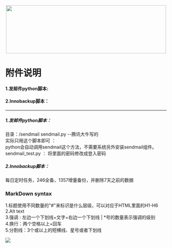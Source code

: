 
<div align=center>
 <img src="http://chuantu.biz/t6/142/1510814408x1947746361.jpg" width = "500" height = "150" align=center />


</div>

# 附件说明

#### 1.发邮件python脚本: 
#### 2.Innobackup脚本：

   
---------------------------------------------------------------
##### 1.发邮件python脚本：   
目录：/sendmail sendmail.py --腾讯大牛写的   
实际只用这个脚本即可 ：   
python会自动调用sendmail这个方法，不需要系统另外安装sendmail组件。   
sendmail_test.py ： 将里面的密码修改成登入密码   

##### 2.Innobackup脚本：   
每日定时任务，246全备，1357增量备份，并删除7天之前的数据
  
### MarkDown syntax

1.标题使用不同数量的"#"来标识是什么层级，可以对应于HTML里面的H1-H6   
2.Alt text   
3.强调 : 左边一个下划线+文字+右边一个下划线 | *号的数量表示强调的级别   
4.换行：两个空格以上+回车   
5.分割线：3个或以上的短横线、星号或者下划线   

![](http://chuantu.biz/t6/142/1510814248x1947746361.jpg)